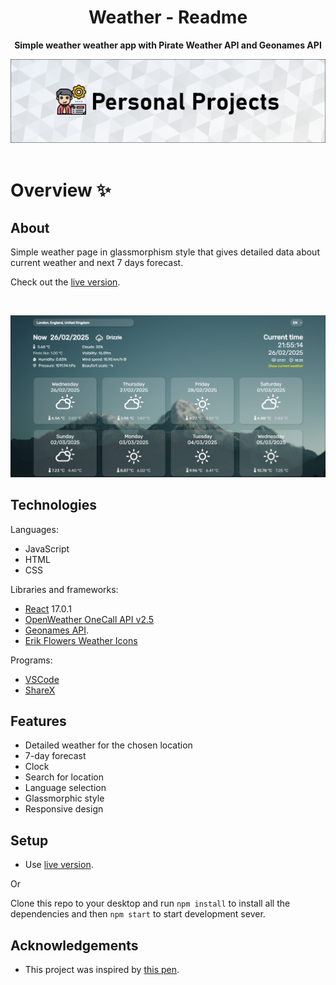 <h1 align="center">Weather - Readme</h1>
<p align="center">
  <strong>
    Simple weather weather app with Pirate Weather API and Geonames API
  </strong>
</p>
<div align="center">
  <a href="https://www.frontendmentor.io/home">
    <img src="_for_readme/banner.png">
  </a>
</div>

<br>

# Overview :sparkles:

## About
Simple weather page in glassmorphism style that gives detailed data about current weather and next 7 days forecast.

Check out the [live version](https://pasek108.github.io/Weather/).

<br>

![preview](/_for_readme/preview.png)

## Technologies
Languages:
- JavaScript
- HTML
- CSS

Libraries and frameworks:
- [React](https://legacy.reactjs.org/blog/2020/10/20/react-v17.html) 17.0.1
- [OpenWeather OneCall API v2.5](https://openweathermap.org/) 
- [Geonames API](https://www.geonames.org).
- [Erik Flowers Weather Icons](http://erikflowers.github.io/weather-icons/)
  
Programs:
- [VSCode](https://code.visualstudio.com)
- [ShareX](https://getsharex.com)

## Features
- Detailed weather for the chosen location  
- 7-day forecast  
- Clock  
- Search for location  
- Language selection  
- Glassmorphic style  
- Responsive design  

## Setup
- Use [live version](https://pasek108.github.io/Weather/).

Or

Clone this repo to your desktop and run `npm install` to install all the dependencies and then `npm start` to start development sever.

## Acknowledgements
- This project was inspired by [this pen](https://codepen.io/Hyperplexed/pen/vYpXNJd).
